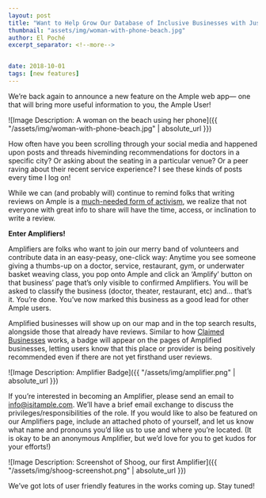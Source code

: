 ```yaml
---
layout: post
title: "Want to Help Grow Our Database of Inclusive Businesses with Just One Click? Become an Amplifier."
thumbnail: "assets/img/woman-with-phone-beach.jpg"
author: El Poché
excerpt_separator: <!--more-->


date: 2018-10-01
tags: [new features]
---
```


We’re back again to announce a new feature on the Ample web app— one that will bring more useful information to you, the Ample User!

<!--more-->

![Image Description: A woman on the beach using her phone]({{ "/assets/img/woman-with-phone-beach.jpg" | absolute_url }})

How often have you been scrolling through your social media and happened upon posts and threads hiveminding recommendations for doctors in a specific city? Or asking about the seating in a particular venue? Or a peer raving about their recent service experience? I see these kinds of posts every time I log on!

While we can (and probably will) continue to remind folks that writing reviews on Ample is a [much-needed form of activism](http://blog.isitample.com/2018/08/09/ample-as-activism.html), we realize that not everyone with great info to share will have the time, access, or inclination to write a review.

**Enter Amplifiers!**

Amplifiers are folks who want to join our merry band of volunteers and contribute data in an easy-peasy, one-click way: Anytime you see someone giving a thumbs-up on a doctor, service, restaurant, gym, or underwater basket weaving class, you pop onto Ample and click an ‘Amplify’ button on that business’ page that’s only visible to confirmed Amplifiers. You will be asked to classify the business (doctor, theater, restaurant, etc) and... that’s it. You’re done. You’ve now marked this business as a good lead for other Ample users.

Amplified businesses will show up on our map and in the top search results, alongside those that already have reviews. Similar to how [Claimed Businesses](http://blog.isitample.com/2018/08/01/claim-your-business.html) works, a badge will appear on the pages of Amplified businesses, letting users know that this place or provider is being positively recommended even if there are not yet firsthand user reviews.

![Image Description: Amplifier Badge]({{ "/assets/img/amplifier.png" | absolute_url }})

If you’re interested in becoming an Amplifier, please send an email to info@isitample.com. We’ll have a brief email exchange to discuss the privileges/responsibilities of the role. If you would like to also be featured on our Amplifiers page, include an attached photo of yourself, and let us know what name and pronouns you’d like us to use and where you’re located. (It is okay to be an anonymous Amplifier, but we’d love for you to get kudos for your efforts!)

![Image Description: Screenshot of Shoog, our first Amplifier]({{ "/assets/img/shoog-screenshot.png" | absolute_url }})


We’ve got lots of user friendly features in the works coming up. Stay tuned!
